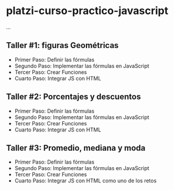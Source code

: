 # platzi-curso-practico-javascript

...

## Taller #1: figuras Geométricas

- Primer Paso: Definir las fórmulas
- Segundo Paso: Implementar las fórmulas en JavaScript
- Tercer Paso: Crear Funciones
- Cuarto Paso: Integrar JS con HTML

## Taller #2: Porcentajes y descuentos

- Primer Paso: Definir las fórmulas
- Segundo Paso: Implementar las fórmulas en JavaScript
- Tercer Paso: Crear Funciones
- Cuarto Paso: Integrar JS con HTML    

## Taller #3: Promedio, mediana y moda

- Primer Paso: Definir las fórmulas
- Segundo Paso: Implementar las fórmulas en JavaScript
- Tercer Paso: Crear Funciones
- Cuarto Paso: Integrar JS con HTML como uno de los retos